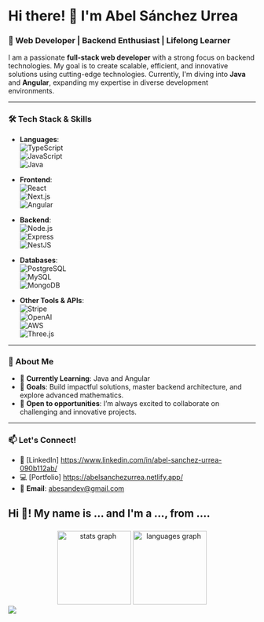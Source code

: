 # Hi there! 👋 I'm Abel Sánchez Urrea

### 🚀 Web Developer | Backend Enthusiast | Lifelong Learner

I am a passionate **full-stack web developer** with a strong focus on backend technologies. My goal is to create scalable, efficient, and innovative solutions using cutting-edge technologies. Currently, I'm diving into **Java** and **Angular**, expanding my expertise in diverse development environments.  

---

### 🛠️ Tech Stack & Skills

- **Languages**:  
  ![TypeScript](https://img.shields.io/badge/-TypeScript-3178C6?style=flat-square&logo=typescript&logoColor=white)  
  ![JavaScript](https://img.shields.io/badge/-JavaScript-F7DF1E?style=flat-square&logo=javascript&logoColor=black)  
  ![Java](https://img.shields.io/badge/-Java-007396?style=flat-square&logo=java&logoColor=white)

- **Frontend**:  
  ![React](https://img.shields.io/badge/-React-61DAFB?style=flat-square&logo=react&logoColor=black)  
  ![Next.js](https://img.shields.io/badge/-Next.js-000000?style=flat-square&logo=next.js&logoColor=white)  
  ![Angular](https://img.shields.io/badge/-Angular-DD0031?style=flat-square&logo=angular&logoColor=white)  

- **Backend**:  
  ![Node.js](https://img.shields.io/badge/-Node.js-339933?style=flat-square&logo=node.js&logoColor=white)  
  ![Express](https://img.shields.io/badge/-Express-000000?style=flat-square&logo=express&logoColor=white)  
  ![NestJS](https://img.shields.io/badge/-NestJS-E0234E?style=flat-square&logo=nestjs&logoColor=white)  

- **Databases**:  
  ![PostgreSQL](https://img.shields.io/badge/-PostgreSQL-336791?style=flat-square&logo=postgresql&logoColor=white)  
  ![MySQL](https://img.shields.io/badge/-MySQL-4479A1?style=flat-square&logo=mysql&logoColor=white)  
  ![MongoDB](https://img.shields.io/badge/-MongoDB-47A248?style=flat-square&logo=mongodb&logoColor=white)  

- **Other Tools & APIs**:  
  ![Stripe](https://img.shields.io/badge/-Stripe-008CDD?style=flat-square&logo=stripe&logoColor=white)  
  ![OpenAI](https://img.shields.io/badge/-OpenAI-412991?style=flat-square&logo=openai&logoColor=white)  
  ![AWS](https://img.shields.io/badge/-AWS-232F3E?style=flat-square&logo=amazon-aws&logoColor=white)  
  ![Three.js](https://img.shields.io/badge/-Three.js-000000?style=flat-square&logo=three.js&logoColor=white)  

---

### 🌟 About Me

- 🌱 **Currently Learning**: Java and Angular  
- 🎯 **Goals**: Build impactful solutions, master backend architecture, and explore advanced mathematics.  
- 💼 **Open to opportunities**: I’m always excited to collaborate on challenging and innovative projects.  

---

### 📫 Let's Connect!

- 💼 [LinkedIn] https://www.linkedin.com/in/abel-sanchez-urrea-090b112ab/
- 💻 [Portfolio] https://abelsanchezurrea.netlify.app/  
- 📧 **Email**: abesandev@gmail.com  


<h2 align="left">Hi 👋! My name is ... and I'm a ..., from ....</h2>

###

<div align="center">
  <img src="https://github-readme-stats.vercel.app/api?username=maurodesouza&hide_title=false&hide_rank=false&show_icons=true&include_all_commits=true&count_private=true&disable_animations=false&theme=dracula&locale=en&hide_border=false" height="150" alt="stats graph"  />
  <img src="https://github-readme-stats.vercel.app/api/top-langs?username=maurodesouza&locale=en&hide_title=false&layout=compact&card_width=320&langs_count=5&theme=dracula&hide_border=false" height="150" alt="languages graph"  />
</div>



<img src="https://raw.githubusercontent.com/abelsanzdev/maurodesouza/output/snake.svg" />
